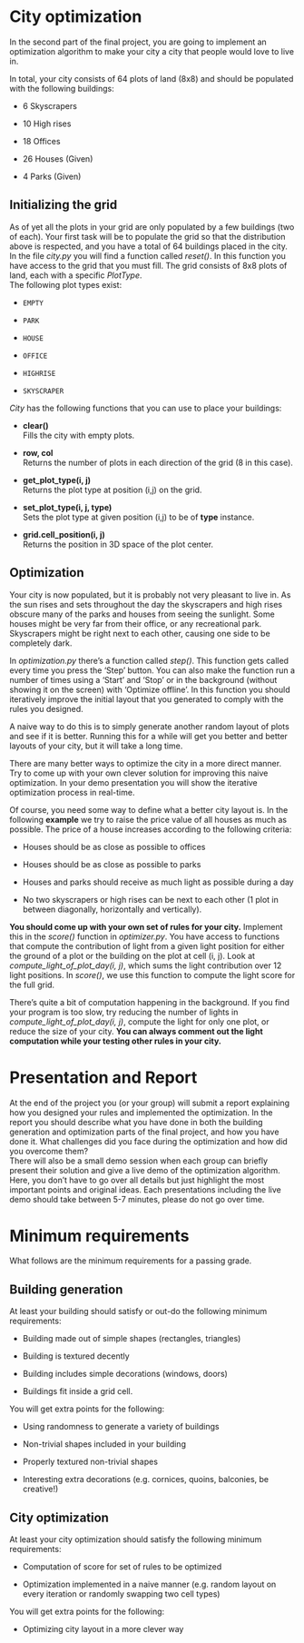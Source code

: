 # City optimization

In the second part of the final project, you are going to implement an
optimization algorithm to make your city a city that people would love
to live in.

In total, your city consists of 64 plots of land (8x8) and should be
populated with the following buildings:

  - 6 Skyscrapers

  - 10 High rises

  - 18 Offices

  - 26 Houses (Given)

  - 4 Parks (Given)

## Initializing the grid

As of yet all the plots in your grid are only populated by a few
buildings (two of each). Your first task will be to populate the grid so
that the distribution above is respected, and you have a total of 64
buildings placed in the city. In the file *city.py* you will find a
function called *reset()*. In this function you have access to the grid
that you must fill. The grid consists of 8x8 plots of land, each with a
specific *PlotType*.  
The following plot types exist:  

  - `EMPTY`

  - `PARK`

  - `HOUSE`

  - `OFFICE`

  - `HIGHRISE`

  - `SKYSCRAPER`

*City* has the following functions that you can use to place your
buildings:

  - **clear()**  
    Fills the city with empty plots.

  - **row, col**  
    Returns the number of plots in each direction of the grid (8 in this
    case).

  - **get\_plot\_type(i, j)**  
    Returns the plot type at position (i,j) on the grid.

  - **set\_plot\_type(i, j, type)**  
    Sets the plot type at given position (i,j) to be of **type**
    instance.

  - **grid.cell\_position(i, j)**  
    Returns the position in 3D space of the plot center.

## Optimization

Your city is now populated, but it is probably not very pleasant to live
in. As the sun rises and sets throughout the day the skyscrapers and
high rises obscure many of the parks and houses from seeing the
sunlight. Some houses might be very far from their office, or any
recreational park. Skyscrapers might be right next to each other,
causing one side to be completely dark.

In *optimization.py* there’s a function called *step()*. This function
gets called every time you press the ‘Step’ button. You can also make
the function run a number of times using a ‘Start’ and ‘Stop’ or in the
background (without showing it on the screen) with ‘Optimize offline’.
In this function you should iteratively improve the initial layout that
you generated to comply with the rules you designed.

A naive way to do this is to simply generate another random layout of
plots and see if it is better. Running this for a while will get you
better and better layouts of your city, but it will take a long time.

There are many better ways to optimize the city in a more direct manner.
Try to come up with your own clever solution for improving this naive
optimization. In your demo presentation you will show the iterative
optimization process in real-time.

Of course, you need some way to define what a better city layout is. In
the following **example** we try to raise the price value of all houses
as much as possible. The price of a house increases according to the
following criteria:  

  - Houses should be as close as possible to offices

  - Houses should be as close as possible to parks

  - Houses and parks should receive as much light as possible during a
    day

  - No two skyscrapers or high rises can be next to each other (1 plot
    in between diagonally, horizontally and vertically).

**You should come up with your own set of rules for your city.**
Implement this in the *score()* function in *optimizer.py*. You have
access to functions that compute the contribution of light from a given
light position for either the ground of a plot or the building on the
plot at cell (i, j). Look at *compute\_light\_of\_plot\_day(i, j)*,
which sums the light contribution over 12 light positions. In *score()*,
we use this function to compute the light score for the full grid.

There’s quite a bit of computation happening in the background. If you
find your program is too slow, try reducing the number of lights in
*compute\_light\_of\_plot\_day(i, j)*, compute the light for only one
plot, or reduce the size of your city. **You can always comment out the
light computation while your testing other rules in your city.**

# Presentation and Report

At the end of the project you (or your group) will submit a report
explaining how you designed your rules and implemented the optimization.
In the report you should describe what you have done in both the
building generation and optimization parts of the final project, and how
you have done it. What challenges did you face during the optimization
and how did you overcome them?  
There will also be a small demo session when each group can briefly
present their solution and give a live demo of the optimization
algorithm. Here, you don’t have to go over all details but just
highlight the most important points and original ideas. Each
presentations including the live demo should take between 5-7 minutes,
please do not go over time.  

# Minimum requirements

What follows are the minimum requirements for a passing grade.

## Building generation

At least your building should satisfy or out-do the following minimum
requirements:

  - Building made out of simple shapes (rectangles, triangles)

  - Building is textured decently

  - Building includes simple decorations (windows, doors)

  - Buildings fit inside a grid cell.

You will get extra points for the following:

  - Using randomness to generate a variety of buildings

  - Non-trivial shapes included in your building

  - Properly textured non-trivial shapes

  - Interesting extra decorations (e.g. cornices, quoins, balconies, be
    creative\!)

## City optimization

At least your city optimization should satisfy the following minimum
requirements:

  - Computation of score for set of rules to be optimized

  - Optimization implemented in a naive manner (e.g. random layout on
    every iteration or randomly swapping two cell types)

You will get extra points for the following:

  - Optimizing city layout in a more clever way
